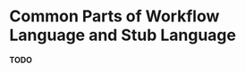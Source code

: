 # Common Parts of Workflow Language and Stub Language

**TODO**

[packages-imports]: ./packages-and-imports.md
[types]: ./types.md
